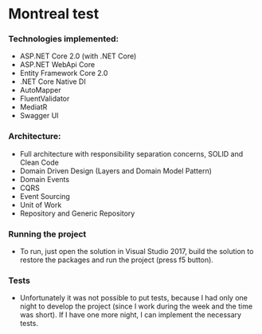 # Montreal test

### Technologies implemented:
- ASP.NET Core 2.0 (with .NET Core)
- ASP.NET WebApi Core
- Entity Framework Core 2.0
- .NET Core Native DI
- AutoMapper
- FluentValidator
- MediatR
- Swagger UI

### Architecture:
- Full architecture with responsibility separation concerns, SOLID and Clean Code
- Domain Driven Design (Layers and Domain Model Pattern)
- Domain Events
- CQRS
- Event Sourcing
- Unit of Work
- Repository and Generic Repository

### Running the project
- To run, just open the solution in Visual Studio 2017, build the solution to restore the packages and run the project (press f5 button).


### Tests
- Unfortunately it was not possible to put tests, because I had only one night to develop the project (since I work during the week and the time was short). If I have one more night, I can implement the necessary tests.
